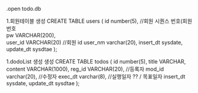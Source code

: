 .open todo.db

1.회원테이블 생성
CREATE TABLE users (
id number(5), 		  //회원 시퀀스 번호(회원번호	
pw VARCHAR(200),		
user_id VARCHAR(20)   //회원 id
user_nm varchar(20),
insert_dt sysdate,
update_dt sysdtae
);


1.dodoList 생성 생성
CREATE TABLE todos (
id number(5),
title VARCHAR,
content VARCHAR(1000),
reg_id VARCHAR(20),   //등록자
mod_id varchar(20),   //수정자
exec_dt varchar(8),  //실행일자 ?? / 목표일자
insert_dt sysdate,
update_dt sysdtae
);
